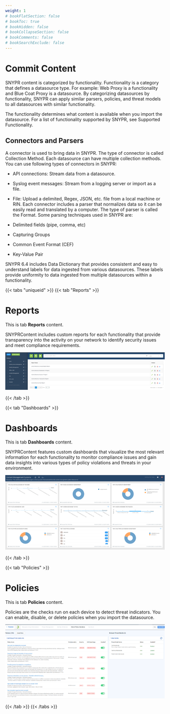 ```yaml
---
weight: 1
# bookFlatSection: false
# bookToc: true
# bookHidden: false
# bookCollapseSection: false
# bookComments: false
# bookSearchExclude: false
---
```

# Commit Content

SNYPR content is categorized by functionality. Functionality is a category that defines a datasource type. For example: Web Proxy is a functionality and Blue Coat Proxy is a datasource. By categorizing datasources by functionality, SNYPR can apply similar parsers, policies, and threat models to all datasources with similar functionality.

The functionality determines what content is available when you import the datasource. For a list of functionality supported by SNYPR, see Supported Functionality.

## Connectors and Parsers
A connector is used to bring data in SNYPR. The type of connector is called Collection Method. Each datasource can have multiple collection methods. You can use following types of connectors in SNYPR:

* API connections: Stream data from a datasource.
* Syslog event messages: Stream from a logging server or import as a file.
* File: Upload a delimited, Regex, JSON, etc. file from a local machine or RIN.
Each connector includes a parser that normalizes data so it can be easily read and translated by a computer. The type of parser is called the Format. Some parsing techniques used in SNYPR are: 

* Delimited fields (pipe, comma, etc)
* Capturing Groups
* Common Event Format (CEF)
* Key-Value Pair

SNYPR 6.4 includes Data Dictionary that provides consistent and easy to understand labels for data ingested from various datasources. These labels provide uniformity to data ingested from multiple datasources within a functionality.

{{< tabs "uniqueid" >}}
{{< tab "Reports" >}}
# Reports

This is tab **Reports** content.

SNYPRContent includes custom reports for each functionality that provide transparency into the activity on your network to identify security issues and meet compliance requirements.

![Reports](../../../../Reports.png "Reports")

{{< /tab >}}

{{< tab "Dashboards" >}}

# Dashboards

This is tab **Dashboards** content.

SNYPRContent features custom dashboards that visualize the most relevant information for each functionality to monitor compliance issues and gain data insights into various types of policy violations and threats in your environment.

![Reports](../../../../Dashboards.png "Reports")

{{< /tab >}}

{{< tab "Policies" >}}

# Policies

This is tab **Policies** content.

Policies are the checks run on each device to detect threat indicators. You can enable, disable, or delete policies when you import the datasource.

![Reports](../../../../Policy.png "Reports")

{{< /tab >}}
{{< /tabs >}}